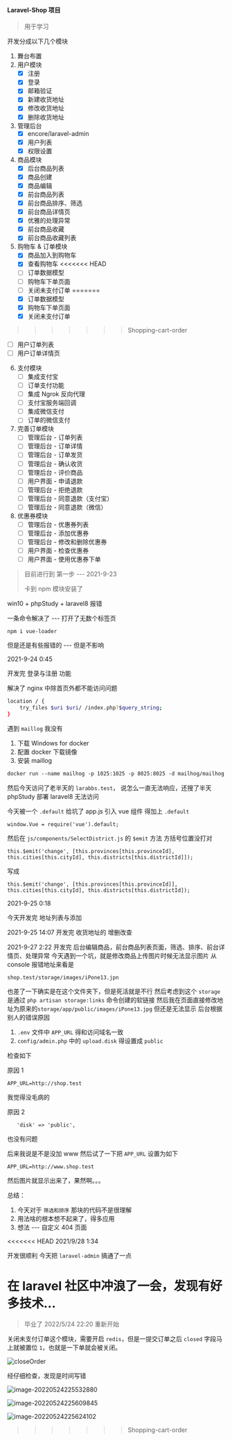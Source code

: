 #### Laravel-Shop 项目
> 用于学习

开发分成以下几个模块
1. 舞台布置
2. 用户模块
   - [x] 注册
   - [x] 登录
   - [x] 邮箱验证
   - [x] 新建收货地址
   - [x] 修改收货地址
   - [x] 删除收货地址
3. 管理后台
   - [x] encore/laravel-admin
   - [x] 用户列表
   - [x] 权限设置
4. 商品模块
   - [x] 后台商品列表
   - [x] 商品创建
   - [x] 商品编辑
   - [x] 前台商品列表
   - [x] 前台商品排序、筛选
   - [x] 前台商品详情页
   - [x] 优雅的处理异常
   - [x] 前台商品收藏
   - [x] 前台商品收藏列表
5. 购物车 & 订单模块
   - [x] 商品加入到购物车
   - [x] 查看购物车
<<<<<<< HEAD
   - [ ] 订单数据模型
   - [ ] 购物车下单页面
   - [ ] 关闭未支付订单
=======
   - [x] 订单数据模型
   - [x] 购物车下单页面
   - [x] 关闭未支付订单
>>>>>>> Shopping-cart-order
   - [ ] 用户订单列表
   - [ ] 用户订单详情页
6. 支付模块
    - [ ] 集成支付宝
    - [ ] 订单支付功能
    - [ ] 集成 Ngrok 反向代理
    - [ ] 支付宝服务端回调
    - [ ] 集成微信支付
    - [ ] 订单的微信支付
7. 完善订单模块
    - [ ] 管理后台 - 订单列表
    - [ ] 管理后台 - 订单详情
    - [ ] 管理后台 - 订单发货
    - [ ] 管理后台 - 确认收货
    - [ ] 管理后台 - 评价商品
    - [ ] 用户界面 - 申请退款
    - [ ] 管理后台 - 拒绝退款
    - [ ] 管理后台 - 同意退款（支付宝）
    - [ ] 管理后台 - 同意退款（微信）
8. 优惠券模块
   - [ ] 管理后台 - 优惠券列表
   - [ ] 管理后台 - 添加优惠券
   - [ ] 管理后台 - 修改和删除优惠券
   - [ ] 用户界面 - 检查优惠券
   - [ ] 用户界面 - 使用优惠券下单

> 目前进行到 第一步 --- 2021-9-23
>  
> 卡到 npm 模块安装了


win10 + phpStudy + laravel8 报错


一条命令解决了 --- 打开了无数个标签页
```
npm i vue-loader
```
但是还是有些报错的 --- 但是不影响

2021-9-24 0:45

开发完 登录与注册 功能

解决了 nginx 中除首页外都不能访问问题
```bash
location / {
    try_files $uri $uri/ /index.php?$query_string;
}
```

遇到 `maillog` 我没有
1. 下载 Windows for docker
2. 配置 docker 下载镜像
3. 安装 maillog
```dockerfile
docker run --name mailhog -p 1025:1025 -p 8025:8025 -d mailhog/mailhog
```

然后今天访问了老半天的 `larabbs.test`， 说怎么一直无法响应，还搜了半天 phpStudy 部署 laravel8 无法访问

今天被一个 `.default` 给坑了
app.js 引入 vue 组件 得加上 `.default`
```
window.Vue = require('vue').default;
```

然后在 `js/components/SelectDistrict.js` 的 `$emit` 方法 方括号位置没打对
```
this.$emit('change', [this.provinces[this.provinceId], this.cities[this.cityId], this.districts[this.districtId]]);
```
写成
```
this.$emit('change', [this.provinces[this.provinceId]], this.cities[this.cityId], this.districts[this.districtId]);
```

2021-9-25 0:18

今天开发完 地址列表与添加

2021-9-25
14:07
开发完 收货地址的 增删改查

2021-9-27 2:22
开发完 后台编辑商品，前台商品列表页面，筛选、排序、前台详情页、处理异常
今天遇到一个坑，就是修改商品上传图片时候无法显示图片
从 console 报错地址来看是
```
shop.test/storage/images/iPone13.jpn
```
也差了一下确实是在这个文件夹下，但是死活就是不行
然后考虑到这个 `storage` 是通过 `php artisan storage:links` 命令创建的软链接
然后我在页面直接修改地址为原来的`storage/app/public/images/iPone13.jpg` 但还是无法显示
后台根据别人的错误原因
1. `.env` 文件中 `APP_URL` 得和访问域名一致
2. `config/admin.php` 中的 `upload.disk` 得设置成 `public`

检查如下

原因 1
```
APP_URL=http://shop.test
```
我觉得没毛病的

原因 2
```
   'disk' => 'public',
```
也没有问题

后来我说是不是没加 www
然后试了一下把 `APP_URL` 设置为如下
```
APP_URL=http://www.shop.test
```
然后图片就显示出来了，果然啊。。。

总结：
1. 今天对于 `筛选和排序` 那块的代码不是很理解
2. 用法啥的根本想不起来了，得多应用
3. 想法 --- 自定义 404 页面

<<<<<<< HEAD
2021/9/28 1:34

开发很顺利
今天把 `laravel-admin` 搞通了一点

在 laravel 社区中冲浪了一会，发现有好多技术...
=======
> 毕业了 2022/5/24 22:20 重新开始

关闭未支付订单这个模块，需要开启 `redis`，但是一提交订单之后 `closed` 字段马上就被置位 `1`，也就是一下单就会被关闭。 

![closeOrder](https://s2.loli.net/2022/05/24/oJ71v3xW8Y9iDjm.gif)

经仔细检查，发现是时间写错

![image-20220524225532880](https://s2.loli.net/2022/05/24/gQGMOExSNuR4BqK.png)

![image-20220524225609845](https://s2.loli.net/2022/05/24/KbZRSI83VLCtA2z.png)

![image-20220524225624102](https://s2.loli.net/2022/05/24/UsEVuq2IGjzm34l.png)
>>>>>>> Shopping-cart-order
